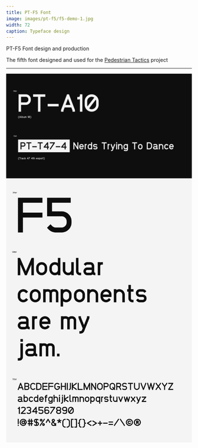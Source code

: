 ```yaml
---
title: PT-F5 Font
image: images/pt-f5/f5-demo-1.jpg
width: 72
caption: Typeface design
---
```


PT-F5 Font design and production

The fifth font designed and used for the [Pedestrian Tactics](https://pedestriantactics.com) project

***

![](../images/pt-f5/f5-demo-1.jpg)
![](../images/pt-f5/f5-demo-2.jpg)
